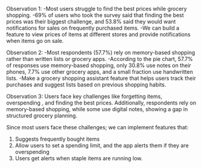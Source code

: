 Observation 1:
  -Most users struggle to find the best prices while grocery shopping.
  -69% of users who took the survey said that finding the best prices was their biggest challenge, and 53.8% said they would want notifications for sales on frequently purchased items.
  -We can build a feature to view prices of items at different stores and provide notifications when items go on sale.

Observation 2: 
-Most respondents (57.7%) rely on memory-based shopping rather than written lists or grocery apps.
-According to the pie chart, 57.7% of responses use memory-based shopping, only 30.8% use notes on their phones, 7.7% use other grocery apps, and a small fraction use handwritten lists.
-Make a grocery shopping assistant feature that helps users track their purchases and suggest lists based on previous shopping habits.

Observation 3: 
 Users face key challenges like forgetting items, overspending , and finding the best prices. Additionally, respondents rely on memory-based shopping, while some use digital notes, showing a gap in structured grocery planning.


Since most users face these challenges; we can implement features that:
1. Suggests frequently bought items
2. Allow users to set a spending limit, and the app alerts them if they are overspending
3. Users get alerts when staple items are running low.




